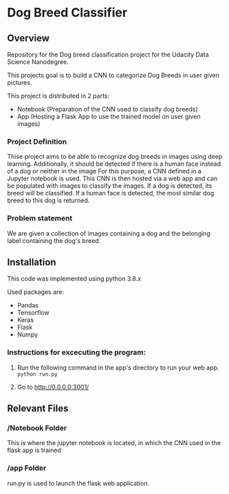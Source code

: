 # Dog Breed Classifier

## Overview
Repository for the Dog breed classification project for the Udacity Data Science Nanodegree.

This projects goal is to build a CNN to categorize Dog Breeds in user given pictures.

This project is distributed in 2 parts:
- Notebook (Preparation of the CNN used to classify dog breeds)
- App (Hosting a Flask App to use the trained model on user given images)

### Project Definition
Thise project aims to be able to recognize dog breeds in images using deep learning.
Additionally, it should be detected if there is a human face instead of a dog or neither in the image
For this purpose, a CNN defined in a Jupyter notebook is used. 
This CNN is then hosted via a web app and can be populated with images to classify the images.
If a dog is detected, its breed will be classified. If a human face is detected, the most similar dog breed to this dog is returned.

### Problem statement
We are given a collection of images containing a dog and the belonging label containing the dog's breed.

## Installation

This code was implemented using python 3.8.x

Used packages are:

- Pandas
- Tensorflow
- Keras
- Flask
- Numpy

### Instructions for excecuting the program:
1. Run the following command in the app's directory to run your web app.
    `python run.py`

2. Go to http://0.0.0.0:3001/

## Relevant Files

### /Notebook Folder
This is where the jupyter notebook is located, in which the CNN used in the flask app is trained

### /app Folder
run.py is used to launch the flask web application.

